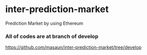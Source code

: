 # inter-prediction-market
Prediction Market by using Ethereum

### All of codes are at branch of develop
https://github.com/masaun/inter-prediction-market/tree/develop
